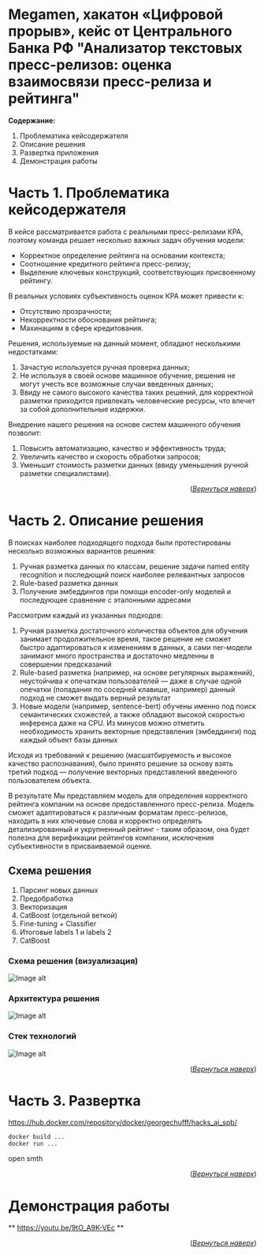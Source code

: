 <a name="readme-top"></a>

# Megamen, хакатон «Цифровой прорыв», кейс от Центрального Банка РФ "Анализатор текстовых пресс-релизов: оценка взаимосвязи пресс-релиза и рейтинга"

**Содержание:**
1. Проблематика кейсодержателя
2. Описание решения
3. Развертка приложения
4. Демонстрация работы


# Часть 1. Проблематика кейсодержателя
В кейсе рассматривается работа с реальными пресс-релизами КРА, поэтому команда решает несколько важных задач обучения модели:
* Корректное определение рейтинга на основании контекста;
* Соотношение кредитного рейтинга пресс-релизу;
* Выделение ключевых конструкций, соответствующих присвоенному рейтингу.

В реальных условиях субъективность оценок КРА может привести к:
* Отсутствию прозрачности;
* Некорректности обоснования рейтинга;
* Махинациям в сфере кредитования.

Решения, используемые на данный момент, обладают несколькими недостатками:
1. Зачастую используется ручная проверка данных;
2. Не используя в своей основе машинное обучение, решения не могут учесть все возможные случаи введенных данных;
3. Ввиду не самого высокого качества таких решений, для корректной разметки приходится привлекать человеческие ресурсы, что влечет за собой дополнительные издержки.

Внедрение нашего решения на основе систем машинного обучения позволит:
1. Повысить автоматизацию, качество и эффективность труда;
2. Увеличить качество и скорость обработки запросов; 
3. Уменьшит стоимость разметки данных (ввиду уменьшения ручной разметки специалистами).
<p align="right">(<a href="#readme-top"><i>Вернуться наверх</i></a>)</p>

# Часть 2. Описание решения
В поисках наиболее подходящего подхода были протестированы несколько возможных вариантов решения:
1. Ручная разметка данных по классам, решение задачи named entity recognition и последющий поиск наиболее релевантных запросов
2. Rule-based разметка данных
3. Получение эмбеддингов при помощи encoder-only моделей и последующее сравнение с эталонными адресами

Рассмотрим каждый из указанных подходов:
1. Ручная разметка достаточного количества объектов для обучения занимает продолжительное время, такое решение не сможет быстро адаптироваться к изменениям в данных, а сами ner-модели занимают много пространства и достаточно медленны в совершении предсказаний
2. Rule-based разметка (например, на основе регулярных выражений), неустойчива к опечаткам пользователей — даже в случае одной опечатки (попадания по соседней клавише, например) данный подход не сможет выдать верный результат
3. Новые модели (например, sentence-bert) обучены именно под поиск семантических схожестей, а также обладают высокой скоростью инференса даже на CPU. Из минусов можно отметить необходимость хранить векторные представления (эмбеддинги) под каждый объект базы данных

Исходя из требований к решению (масшатбируемость и высокое качество распознавания), было принято решение за основу взять третий подход — получение векторных представлений введенного пользователем объекта. 

В результате Мы представляем модель для определения корректного рейтинга компании на основе предоставленного пресс-релиза. Модель сможет адаптироваться к различным форматам пресс-релизов, находить в них ключевые слова и корректно определять детализированный и укрупненный рейтинг - таким образом, она будет полезна для верификации рейтингов компании, исключения субъективности в присваиваемой оценке.

## Схема решения 
1. Парсинг новых данных
2. Предобработка
3. Векторизация
4. CatBoost
(отдельной веткой)
3. Fine-tuning + Classifier
6. Итоговые labels 1 и labels 2
7. CatBoost

### Схема решения (визуализация)
![Image alt](https://github.com/mireaMegaman/nn_hackaton/blob/main/pics/tech_test6.png)

### Архитектура решения
![Image alt](https://github.com/mireaMegaman/nn_hackaton/blob/main/pics/arch_test4.png)

### Стек технологий
![Image alt](https://github.com/mireaMegaman/nn_hackaton/blob/main/pics/dia_test4.png)

<p align="right">(<a href="#readme-top"><i>Вернуться наверх</i></a>)</p>

# Часть 3. Развертка

https://hub.docker.com/repository/docker/georgechufff/hacks_ai_spb/

```
docker build ...
docker run ...
```
open smth

<p align="right">(<a href="#readme-top"><i>Вернуться наверх</i></a>)</p>

# Демонстрация работы
** https://youtu.be/9tO_A9K-VEc **

<p align="right">(<a href="#readme-top"><i>Вернуться наверх</i></a>)</p>
